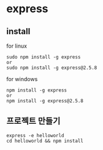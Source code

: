 # express

## install

for linux

```
sudo npm install -g express
or
sudo npm install -g express@2.5.8
```


for windows

```
npm install -g express
or
npm install -g express@2.5.8
```

## 프로젝트 만들기

```
express -e helloworld
cd helloworld && npm install
```

